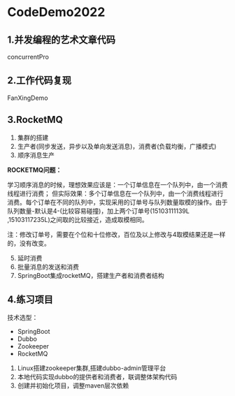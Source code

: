 # CodeDemo2022
## 1.并发编程的艺术文章代码
concurrentPro
## 2.工作代码复现
FanXingDemo
## 3.RocketMQ

1. 集群的搭建
2. 生产者(同步发送，异步以及单向发送消息)，消费者(负载均衡，广播模式)
3. 顺序消息生产

**ROCKETMQ问题：**

学习顺序消息的时候，理想效果应该是：一个订单信息在一个队列中，由一个消费线程进行消费；
但实际效果：多个订单信息在一个队列中，由一个消费线程进行消费。每个订单在不同的队列中，实现采用的订单号与队列数量取模的操作。由于队列数量-默认是4-(比较容易碰撞)，加上两个订单号(15103111139L
,15103117235L)之间取的比较接近，造成取模相同。

注：修改订单号，需要在个位和十位修改，百位及以上修改与4取模结果还是一样的，没有改变。

5. 延时消费
6. 批量消息的发送和消费
7. SpringBoot集成rocketMQ，搭建生产者和消费者结构

## 4.练习项目

技术选型：

- SpringBoot
- Dubbo
- Zookeeper
- RocketMQ

1. Linux搭建zookeeper集群,搭建dubbo-admin管理平台
2. 本地代码实现dubbo的提供者和消费者，联调整体架构代码
3. 创建并初始化项目，调整maven层次依赖

